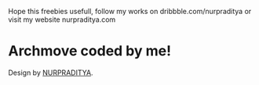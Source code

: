 Hope this freebies usefull, follow my works on dribbble.com/nurpraditya or visit my website nurpraditya.com

# Archmove coded by me!

Design by [NURPRADITYA](http://dribbble.com/nurpraditya).
